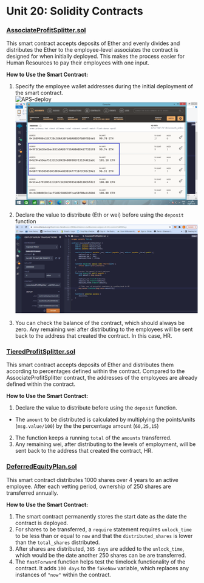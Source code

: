 # **Unit 20: Solidity Contracts**

### **<u>AssociateProfitSplitter.sol</u>**

This smart contract accepts deposits of Ether and evenly divides and distributes the Ether to the employee-level associates   the contract is designed for when initially deployed. This makes the process easier for Human Resources to pay their employees with one input. 

**How to Use the Smart Contract:**<br/>
1. Specify the employee wallet addresses during the initial deployment of the smart contract. <br/>
![APS-deploy](https://github.com/lendllampa/SolidityContracts/tree/main/Screenshots)
![APS-deploy-addresses](https://github.com/lendllampa/SolidityContracts/blob/main/Screenshots/APS-deploy-addresses.png)

2. Declare the value to distribute (Eth or wei) before using the ```deposit``` function
![gif](https://github.com/lendllampa/SolidityContracts/blob/main/Screenshots/APS.gif)

3. You can check the balance of the contract, which should always be zero. Any remaining wei after distributing to the employees will be sent back to the address that created the contract. In this case, HR.

### **<u>TieredProfitSplitter.sol</u>**
This smart contract accepts deposits of Ether and distributes them according to percentages defined within the contract. Compared to the AssociateProfitSplitter contract, the addresses of the employees are already defined within the contract.

**How to Use the Smart Contract:**<br/>
1. Declare the value to distribute before using the ```deposit``` function.
-   The ```amount``` to be distributed is calculated by multiplying the points/units (```msg.value/100```) by the the percentage amount (```60,25,15```)
2. The function keeps a running ```total``` of the ```amounts``` transferred. 
3. Any remaining wei, after distributing to the levels of employment, will be sent back to the address that created the contract, HR.

### **<u>DeferredEquityPlan.sol**</u>
This smart contract distributes 1000 shares over 4 years to an active employee. After each vetting period, ownership of 250 shares are transferred annually.

**How to Use the Smart Contract:**<br/>
1. The smart contract permanently stores the start date as the date the contract is deployed. 
2. For shares to be transferred, a ```require``` statement requires ```unlock_time``` to be less than or equal to ```now``` and that the ```distributed_shares``` is lower than the ```total_shares``` distributed. 
3. After shares are distributed, ```365 days``` are added to the ```unlock_time```, which would be the date another 250 shares can be are transferred.
4. The ```fastForward``` function helps test the timelock functionality of the contract. It adds ```100 days``` to the ```fakeNow``` variable, which replaces any instances of ```"now"``` within the contract. 
